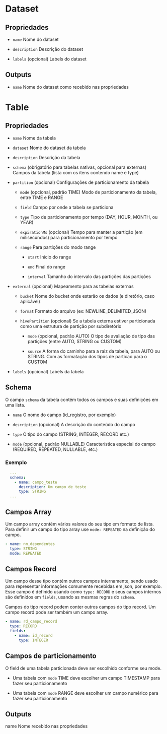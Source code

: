 # Dataset

## Propriedades

- `name` Nome do dataset

- `description` Descrição do dataset

- `labels` (opcional) Labels do dataset

## Outputs

- `name` Nome do dataset como recebido nas propriedades

# Table

## Propriedades

- `name` Nome da tabela

- `dataset` Nome do dataset da tabela

- `description` Descrição da tabela

- `schema` (obrigatório para tabelas nativas, opcional para externas) Campos da tabela (lista com os itens contendo name e type)

- `partition` (opcional) Configurações de particionamento da tabela

    - `mode` (opcional, padrão TIME) Modo de particionamento da tabela, entre TIME e RANGE

    - `field` Campo por onde a tabela se particiona

    - `type` Tipo de particionamento por tempo (DAY, HOUR, MONTH, ou YEAR)

    - `expirationMs` (opcional) Tempo para manter a partição (em milisecundos) para particionamento por tempo

    - `range` Para partições do modo range

        - `start` Início do range

        - `end` Final do range

        - `interval` Tamanho do intervalo das partições das partições

- `external` (opcional) Mapeamento para as tabelas externas

    - `bucket` Nome do bucket onde estarão os dados (e diretório, caso aplicável)

    - `format` Formato do arquivo (ex: NEWLINE_DELIMITED_JSON)

    - `hivePartition` (opcional) Se a tabela externa estiver particionada como uma estrutura de partição por subdiretório

        - `mode` (opcional, padrão AUTO) O tipo de avaliação de tipo das partições (entre AUTO, STRING ou CUSTOM)

        - `source` A forma do caminho para a raiz da tabela, para AUTO ou STRING. Com as formatação dos tipos de particao para o CUSTOM

- `labels` (opcional) Labels da tabela

## Schema

O campo `schema` da tabela contém todos os campos e suas definições em uma lista.

- `name` O nome do campo (id_registro, por exemplo)

- `description` (opcional) A descrição do conteúdo do campo

- `type` O tipo do campo (STRING, INTEGER, RECORD etc.)

- `mode` (opcional, padrão NULLABLE) Característica especial do campo (REQUIRED, REPEATED, NULLABLE, etc.)

### Exemplo

```YAML
  ...
  schema:
    - name: campo_teste
      description: Um campo de teste
      type: STRING
  ...
```

## Campos Array

Um campo array contém vários valores do seu tipo em formato de lista. Para definir um campo do tipo array use `mode: REPEATED` na definição do campo.

```YAML
- name: nm_dependentes
  type: STRING
  mode: REPEATED
```

## Campos Record

Um campo desse tipo contém outros campos internamente, sendo usado para representar informações comumente recebidas em json, por exemplo. Esse campo é definido usando como `type: RECORD` e seus campos internos são definidos em `fields`, usando as mesmas regras do `schema`.

Campos do tipo record podem conter outros campos do tipo record. Um campo record pode ser também um campo array.

```YAML
- name: rd_campo_record
  type: RECORD
  fields:
    - name: id_record
      type: INTEGER
```

## Campos de particionamento

O field de uma tabela particionada deve ser escolhido conforme seu mode.

- Uma tabela com `mode` TIME deve escolher um campo TIMESTAMP para fazer seu particionamento

- Uma tabela com `mode` RANGE deve escolher um campo numérico para fazer seu particionamento

## Outputs
name Nome recebido nas propriedades
